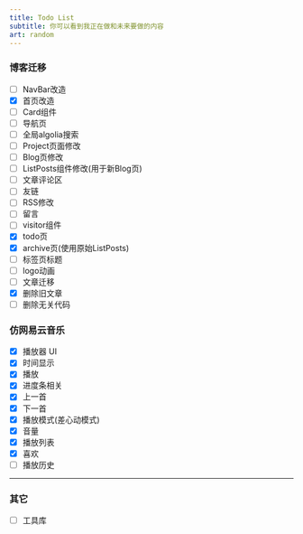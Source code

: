 ```yaml
---
title: Todo List
subtitle: 你可以看到我正在做和未来要做的内容
art: random
---
```


### 博客迁移

- [ ] NavBar改造
- [x] 首页改造
- [ ] Card组件
- [ ] 导航页
- [ ] 全局algolia搜索
- [ ] Project页面修改
- [ ] Blog页修改
- [ ] ListPosts组件修改(用于新Blog页)
- [ ] 文章评论区
- [ ] 友链
- [ ] RSS修改
- [ ] 留言
- [ ] visitor组件
- [x] todo页
- [x] archive页(使用原始ListPosts)
- [ ] 标签页标题
- [ ] logo动画
- [ ] 文章迁移
- [x] 删除旧文章
- [ ] 删除无关代码

### 仿网易云音乐

- [x] 播放器 UI
- [x] 时间显示
- [x] 播放
- [x] 进度条相关
- [x] 上一首
- [x] 下一首
- [x] 播放模式(差心动模式)
- [x] 音量
- [x] 播放列表
- [x] 喜欢
- [ ] 播放历史

---

### 其它

- [ ] 工具库
